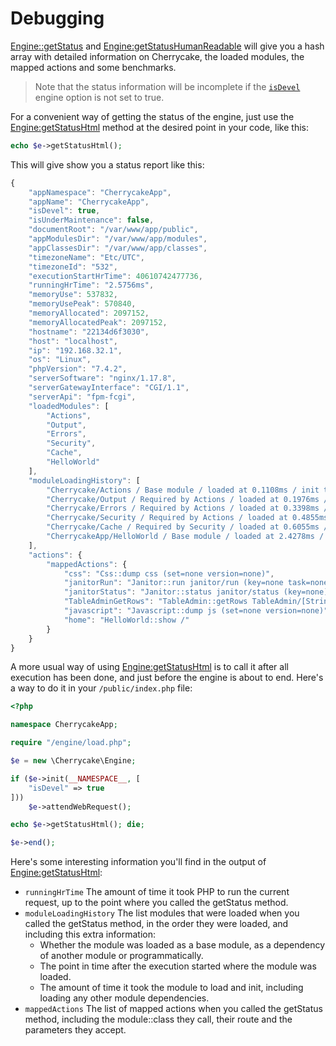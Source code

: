 # Debugging

[Engine::getStatus](../reference/core-classes/engine.md#getstatus) and [Engine:getStatusHumanReadable](../reference/core-classes/engine.md#getstatushumanreadable) will give you a hash array with detailed information on Cherrycake, the loaded modules, the mapped actions and some benchmarks.

> Note that the status information will be incomplete if the [`isDevel`](../reference/core-classes/engine.md#init-appnamespace-setup) engine option is not set to true.

For a convenient way of getting the status of the engine, just use the [Engine:getStatusHtml](../reference/core-classes/engine.md#getstatushtml) method at the desired point in your code, like this:

```php
echo $e->getStatusHtml();
```

This will give show you a status report like this:

```javascript
{
    "appNamespace": "CherrycakeApp",
    "appName": "CherrycakeApp",
    "isDevel": true,
    "isUnderMaintenance": false,
    "documentRoot": "/var/www/app/public",
    "appModulesDir": "/var/www/app/modules",
    "appClassesDir": "/var/www/app/classes",
    "timezoneName": "Etc/UTC",
    "timezoneId": "532",
    "executionStartHrTime": 40610742477736,
    "runningHrTime": "2.5756ms",
    "memoryUse": 537832,
    "memoryUsePeak": 570840,
    "memoryAllocated": 2097152,
    "memoryAllocatedPeak": 2097152,
    "hostname": "22134d6f3030",
    "host": "localhost",
    "ip": "192.168.32.1",
    "os": "Linux",
    "phpVersion": "7.4.2",
    "serverSoftware": "nginx/1.17.8",
    "serverGatewayInterface": "CGI/1.1",
    "serverApi": "fpm-fcgi",
    "loadedModules": [
        "Actions",
        "Output",
        "Errors",
        "Security",
        "Cache",
        "HelloWorld"
    ],
    "moduleLoadingHistory": [
        "Cherrycake/Actions / Base module / loaded at 0.1108ms / init took 2.2079ms",
        "Cherrycake/Output / Required by Actions / loaded at 0.1976ms / init took 0.0444ms",
        "Cherrycake/Errors / Required by Actions / loaded at 0.3398ms / init took 0.0468ms",
        "Cherrycake/Security / Required by Actions / loaded at 0.4855ms / init took 0.2553ms",
        "Cherrycake/Cache / Required by Security / loaded at 0.6055ms / init took 0.0985ms",
        "CherrycakeApp/HelloWorld / Base module / loaded at 2.4278ms / init took 0.0049ms"
    ],
    "actions": {
        "mappedActions": {
            "css": "Css::dump css (set=none version=none)",
            "janitorRun": "Janitor::run janitor/run (key=none task=none isForceRun=none)",
            "janitorStatus": "Janitor::status janitor/status (key=none)",
            "TableAdminGetRows": "TableAdmin::getRows TableAdmin/[String]/getRows (additionalFillFromParameters=none)",
            "javascript": "Javascript::dump js (set=none version=none)",
            "home": "HelloWorld::show /"
        }
    }
}
```

A more usual way of using [Engine:getStatusHtml](../reference/core-classes/engine.md#getstatushtml) is to call it after all execution has been done, and just before the engine is about to end. Here's a way to do it in your `/public/index.php` file:

```php
<?php

namespace CherrycakeApp;

require "/engine/load.php";

$e = new \Cherrycake\Engine;

if ($e->init(__NAMESPACE__, [
    "isDevel" => true
]))
    $e->attendWebRequest();

echo $e->getStatusHtml(); die;

$e->end();
```

Here's some interesting information you'll find in the output of [Engine:getStatusHtml](../reference/core-classes/engine.md#getstatushtml):

* `runningHrTime` The amount of time it took PHP to run the current request, up to the point where you called the getStatus method.
* `moduleLoadingHistory` The list modules that were loaded when you called the getStatus method, in the order they were loaded, and including this extra information:
  * Whether the module was loaded as a base module, as a dependency of another module or programmatically.
  * The point in time after the execution started where the module was loaded.
  * The amount of time it took the module to load and init, including loading any other module dependencies.
* `mappedActions` The list of mapped actions when you called the getStatus method, including the module::class they call, their route and the parameters they accept.

